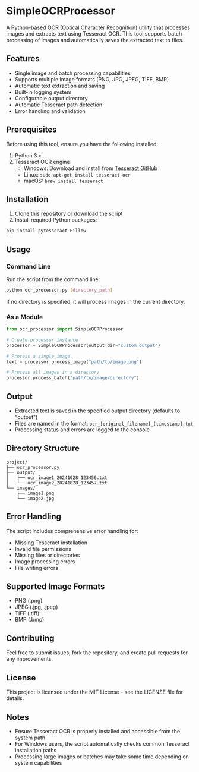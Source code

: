 # SimpleOCRProcessor

A Python-based OCR (Optical Character Recognition) utility that processes images and extracts text using Tesseract OCR. This tool supports batch processing of images and automatically saves the extracted text to files.

## Features

- Single image and batch processing capabilities
- Supports multiple image formats (PNG, JPG, JPEG, TIFF, BMP)
- Automatic text extraction and saving
- Built-in logging system
- Configurable output directory
- Automatic Tesseract path detection
- Error handling and validation

## Prerequisites

Before using this tool, ensure you have the following installed:

1. Python 3.x
2. Tesseract OCR engine
   - Windows: Download and install from [Tesseract GitHub](https://github.com/UB-Mannheim/tesseract/wiki)
   - Linux: `sudo apt-get install tesseract-ocr`
   - macOS: `brew install tesseract`

## Installation

1. Clone this repository or download the script
2. Install required Python packages:
```bash
pip install pytesseract Pillow
```

## Usage

### Command Line

Run the script from the command line:
```bash
python ocr_processor.py [directory_path]
```
If no directory is specified, it will process images in the current directory.

### As a Module

```python
from ocr_processor import SimpleOCRProcessor

# Create processor instance
processor = SimpleOCRProcessor(output_dir="custom_output")

# Process a single image
text = processor.process_image("path/to/image.png")

# Process all images in a directory
processor.process_batch("path/to/image/directory")
```

## Output

- Extracted text is saved in the specified output directory (defaults to "output")
- Files are named in the format: `ocr_[original_filename]_[timestamp].txt`
- Processing status and errors are logged to the console

## Directory Structure

```
project/
├── ocr_processor.py
├── output/
│   ├── ocr_image1_20241028_123456.txt
│   └── ocr_image2_20241028_123457.txt
└── images/
    ├── image1.png
    └── image2.jpg
```

## Error Handling

The script includes comprehensive error handling for:
- Missing Tesseract installation
- Invalid file permissions
- Missing files or directories
- Image processing errors
- File writing errors

## Supported Image Formats

- PNG (.png)
- JPEG (.jpg, .jpeg)
- TIFF (.tiff)
- BMP (.bmp)

## Contributing

Feel free to submit issues, fork the repository, and create pull requests for any improvements.

## License

This project is licensed under the MIT License - see the LICENSE file for details.

## Notes

- Ensure Tesseract OCR is properly installed and accessible from the system path
- For Windows users, the script automatically checks common Tesseract installation paths
- Processing large images or batches may take some time depending on system capabilities
